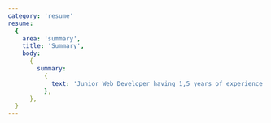 ```yaml
---
category: 'resume'
resume:
  {
    area: 'summary',
    title: 'Summary',
    body:
      {
        summary:
          {
            text: 'Junior Web Developer having 1,5 years of experience in building websites and apps that are responsive and usable. Proficient in HTML5 and css3. Good knowledge of SASS, SCSS preprocessors. Moderate knowledge and experience with JavaScript plus modern libraries. Possess working knowledge of ReactJS library. Regular usage of version control system (GIT) to maintain the code. Passionate about writing semantic, cross-browser compatible code by hand that is re-usable, maintainable and easy to understand. Ability to work well both independently and as part of a team. In the search for a position where I can enhance my skillset in web technologies to develop and implement solutions to meet business needs. Having a positive outlook and always willing to learn new traits.',
          },
      },
  }
---
```

